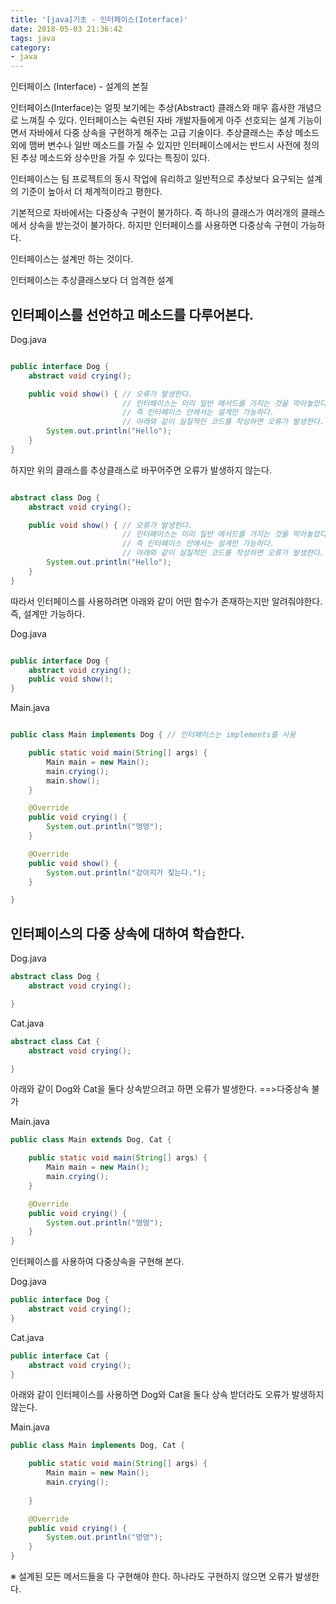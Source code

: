 ```yaml
---
title: '[java]기초 - 인터페이스(Interface)'
date: 2018-05-03 21:36:42
tags: java
category:
- java
---
```


인터페이스 (Interface) - 설계의 본질

인터페이스(Interface)는 얼핏 보기에는 추상(Abstract) 클래스와 매우 흡사한 개념으로 느껴질 수 있다.
인터페이스는 숙련된 자바 개발자들에게 아주 선호되는 설계 기능이면서 자바에서 다중 상속을 구현하게 해주는 고급 기술이다.
추상클래스는 추상 메소드 외에 맴버 변수나 일반 메소드를 가질 수 있지만
인터페이스에서는 반드시 사전에 정의된 추상 메소드와 상수만을 가질 수 있다는 특징이 있다.

인터페이스는 팀 프로젝트의 동시 작업에 유리하고 일반적으로 추상보다 요구되는 설계의 기준이 높아서 더 체계적이라고 평한다.



기본적으로 자바에서는 다중상속 구현이 불가하다. 즉 하나의 클래스가 여러개의 클래스에서 상속을 받는것이 불가하다.
하지만 인터페이스를 사용하면 다중상속 구현이 가능하다.

인터페이스는 설계만 하는 것이다.


인터페이스는 추상클래스보다 더 엄격한 설계


## 인터페이스를 선언하고 메소드를 다루어본다.

Dog.java

```java 

public interface Dog {
    abstract void crying();

    public void show() { // 오류가 발생한다.
                         // 인터페이스는 미리 일반 메서드를 가지는 것을 막아놓았다.
                         // 즉 인터페이스 안에서는 설계만 가능하다.
                         // 아래와 같이 실질적인 코드를 작성하면 오류가 발생한다.
        System.out.println("Hello");
    }
}

```


하지만 위의 클래스를 추상클래스로 바꾸어주면 오류가 발생하지 않는다.

```java 

abstract class Dog {
    abstract void crying();

    public void show() { // 오류가 발생한다.
                         // 인터페이스는 미리 일반 메서드를 가지는 것을 막아놓았다.
                         // 즉 인터페이스 안에서는 설계만 가능하다.
                         // 아래와 같이 실질적인 코드를 작성하면 오류가 발생한다.
        System.out.println("Hello");
    }
}

```


따라서 인터페이스를 사용하려면 아래와 같이 어떤 함수가 존재하는지만 알려줘야한다.
즉, 설계만 가능하다.

Dog.java
```java 

public interface Dog {
    abstract void crying();
    public void show();
}

```
Main.java

```java 

public class Main implements Dog { // 인터페이스는 implements를 사용

    public static void main(String[] args) {
        Main main = new Main();
        main.crying();
        main.show();
    }

    @Override
    public void crying() {
        System.out.println("멍멍");
    }

    @Override
    public void show() {
        System.out.println("강아지가 짖는다.");
    }

}

```




## 인터페이스의 다중 상속에 대하여 학습한다.


Dog.java
```java 
abstract class Dog {
    abstract void crying();

}

```

Cat.java

```java 
abstract class Cat {
    abstract void crying();

}
```


아래와 같이 Dog와 Cat을 둘다 상속받으려고 하면 오류가 발생한다.
==>다중상속 불가

Main.java

```java 
public class Main extends Dog, Cat {

    public static void main(String[] args) {
        Main main = new Main();
        main.crying();
    }

    @Override
    public void crying() {
        System.out.println("멍멍");
    }
}
```


인터페이스를 사용하여 다중상속을 구현해 본다.


Dog.java
```java 
public interface Dog {
    abstract void crying();
}

```

Cat.java

```java 
public interface Cat {
    abstract void crying();
}
```


아래와 같이 인터페이스를 사용하면 Dog와 Cat을 둘다 상속 받더라도
오류가 발생하지 않는다.

Main.java
```java 
public class Main implements Dog, Cat {

    public static void main(String[] args) {
        Main main = new Main();
        main.crying();
   
    }

    @Override
    public void crying() {
        System.out.println("멍멍");
    }
}

```


※ 설계된 모든 메서드들을 다 구현해야 한다. 하나라도 구현하지 않으면 오류가 발생한다.



